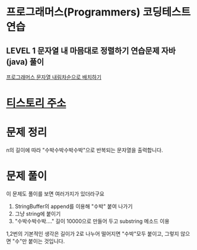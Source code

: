 # 프로그래머스(Programmers) 코딩테스트 연습
## LEVEL 1 문자열 내 마믐대로 정렬하기 연습문제 자바(java) 풀이
[프로그래머스 문자열 내림차순으로 배치하기](https://programmers.co.kr/learn/courses/30/lessons/12917)

# [티스토리 주소](http://hoho325.tistory.com/)

# 문제 정리
n의 길이에 따라 "수박수박수박수박"으로 반복되는 문자열을 출력합니다.

# 문제 풀이
이 문제도 풀이를 보면 여러가지가 있더라구요
1. StringBuffer의 append를 이용해 "수박" 붙여 나가기
2. 그냥 string에 붙이기
3. "수박수박수박...." 길이 10000으로 만들어 두고 substring 메소드 이용

1,2번의 기본적인 생각은 길이가 2로 나누어 떨어지면 "수박"모두 붙이고, 그렇지 않으면 "수"만 붙이는 것입니다.